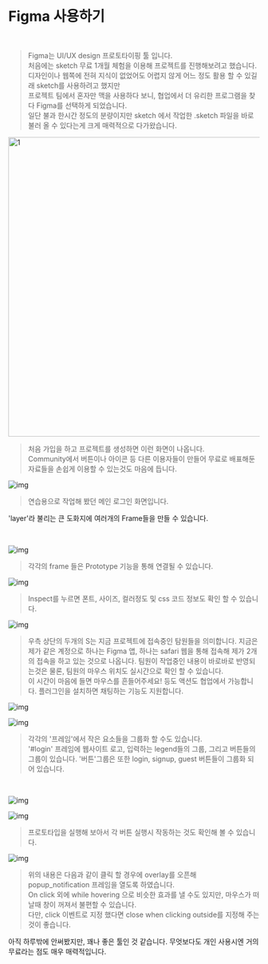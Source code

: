 # Figma 사용하기
​	

> Figma는 UI/UX design 프로토타이핑 툴 입니다.    
처음에는 sketch 무료 1개월 체험을 이용해 프로젝트를 진행해보려고 했습니다.    
디자인이나 웹쪽에 전혀 지식이 없었어도 어렵지 않게 어느 정도 활용 할 수 있길래 sketch를 사용하려고 했지만   
프로젝트 팀에서 혼자만 맥을 사용하다 보니, 협업에서 더 유리한 프로그램을 찾다 Figma를 선택하게 되었습니다.    
일단 불과 한시간 정도의 분량이지만 sketch 에서 작업한 .sketch 파일을 바로 불러 올 수 있다는게 크게 매력적으로 다가왔습니다.

<img src="https://raw.githubusercontent.com/Shane-Park/markdownBlog/master/frontend/figma/figma.assets/1.webp" width=750 height=600 alt=1>

>처음 가입을 하고 프로젝트를 생성하면 이런 화면이 나옵니다.   
Community에서 버튼이나 아이콘 등 다른 이용자들이 만들어 무료로 배표해둔 자료들을 손쉽게 이용할 수 있는것도 마음에 듭니다.

![img](https://raw.githubusercontent.com/Shane-Park/markdownBlog/master/frontend/figma/figma.assets/2.webp)
> 연습용으로 작업해 봤던 메인 로그인 화면입니다.




'layer'라 불리는 큰 도화지에 여러개의 Frame들을 만들 수 있습니다.

​	

![img](https://raw.githubusercontent.com/Shane-Park/markdownBlog/master/frontend/figma/figma.assets/3.webp)

>각각의 frame 들은 Prototype 기능을 통해 연결될 수 있습니다.

![img](https://raw.githubusercontent.com/Shane-Park/markdownBlog/master/frontend/figma/figma.assets/4.webp)

>Inspect를 누르면 폰트, 사이즈, 컬러정도 및 css 코드 정보도 확인 할 수 있습니다.

![img](https://raw.githubusercontent.com/Shane-Park/markdownBlog/master/frontend/figma/figma.assets/5.webp)

>우측 상단의 두개의 S는 지금 프로젝트에 접속중인 탐원들을 의미합니다. 지금은 제가 같은 계정으로 하나는 Figma 앱, 하나는 safari 웹을 통해 접속해 제가 2개의 접속을 하고 있는 것으로 나옵니다. 팀원이 작업중인 내용이 바로바로 반영되는것은 물론, 팀원의 마우스 위치도 실시간으로 확인 할 수 있습니다.    
>이 시간이 마음에 들면 마우스를 흔들어주세요! 등도 액션도 협업에서 가능합니다. 플러그인을 설치하면 채팅하는 기능도 지원합니다.



![img](https://raw.githubusercontent.com/Shane-Park/markdownBlog/master/frontend/figma/figma.assets/7.webp)



![img](https://raw.githubusercontent.com/Shane-Park/markdownBlog/master/frontend/figma/figma.assets/6.webp)

> 각각의 '프레임'에서 작은 요소들을 그룹화 할 수도 있습니다.   
> '#login' 프레임에 웹사이트 로고, 입력하는 legend들의 그룹, 그리고 버튼들의 그룹이 있습니다. 
> '버튼'그룹은 또한 login, signup, guest 버튼들이 그룹화 되어 있습니다.

​	

![img](https://raw.githubusercontent.com/Shane-Park/markdownBlog/master/frontend/figma/figma.assets/8.webp)

![img](https://raw.githubusercontent.com/Shane-Park/markdownBlog/master/frontend/figma/figma.assets/9.webp)

>프로토타입을 실행해 보아서 각 버튼 실행시 작동하는 것도 확인해 볼 수 있습니다.

![img](https://raw.githubusercontent.com/Shane-Park/markdownBlog/master/frontend/figma/figma.assets/10.webp)

>위의 내용은 다음과 같이 클릭 할 경우에 overlay를 오픈해 popup_notification 프레임을 열도록 하였습니다.   
On click 외에 while hovering 으로 비슷한 효과를 낼 수도 있지만, 마우스가 떠날때 창이 꺼져서 불편할 수 있습니다.   
다만, click 이벤트로 지정 했다면 close when clicking outside를 지정해 주는 것이 좋습니다.

아직 하루밖에 안써봤지만, 꽤나 좋은 툴인 것 같습니다. 무엇보다도 개인 사용시엔 거의 무료라는 점도 매우 매력적입니다.